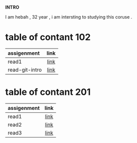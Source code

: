 

**INTRO**

I am hebah , 32 year , i am intersting to studying this coruse .




# table of contant 102 

| assigenment              | link     |  
| :-------------           | :----------: | 
| read1                    |   [link](README2.md)           |
|   read-git-intro         |   [link](read-git-intro.md)            |


# table of contant 201

| assigenment              | link                          |  
| :-------------           | :----------:                  | 
| read1                    | [link](./201/read1.md)        |
|  read2                   | [link](./201/read2.md)        |
|   read3                       |  [link](./201/read3.md)       |







 








